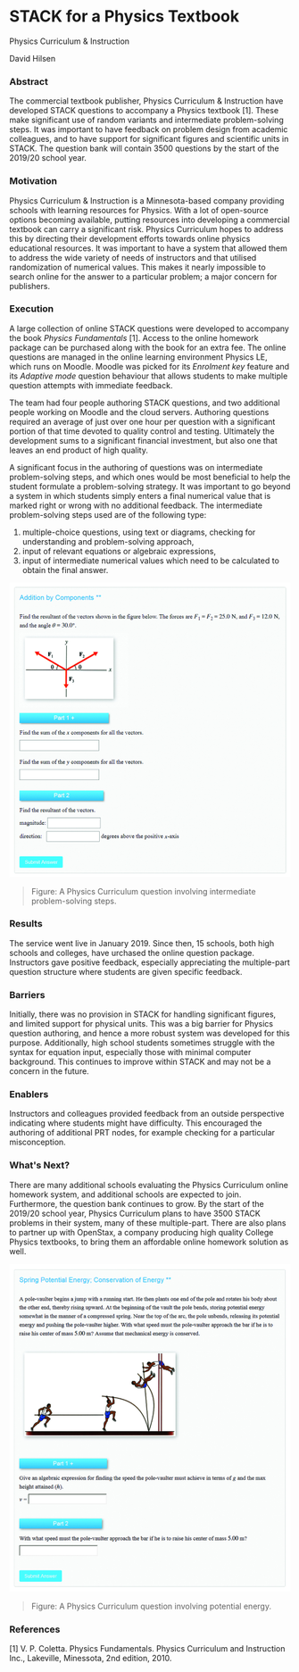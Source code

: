 # STACK for a Physics Textbook

Physics Curriculum & Instruction

David Hilsen

 

### **Abstract**

The commercial textbook publisher, Physics Curriculum & Instruction have developed STACK questions to accompany a Physics textbook [1]. These make significant use of random variants and intermediate problem-solving steps. It was important to have feedback on problem design from academic colleagues, and to have support for significant figures and scientific units in STACK. The question bank will contain 3500 questions by the start of the 2019/20 school year.

### **Motivation**

Physics Curriculum & Instruction is a Minnesota-based company providing schools with learning resources for Physics. With a lot of open-source options becoming available, putting resources into developing a commercial textbook can carry a significant risk. Physics Curriculum hopes to address this by directing their development efforts towards online physics educational resources. It was important to have a system that allowed them to address the wide variety of needs of instructors and that utilised randomization of numerical values. This makes it nearly impossible to search online for the answer to a particular problem; a major concern for publishers.

### **Execution**

A large collection of online STACK questions were developed to accompany the book *Physics Fundamentals* [1]. Access to the online homework package can be purchased along with the book for an extra fee. The online questions are managed in the online learning environment Physics LE, which runs on Moodle. Moodle was picked for its *Enrolment key* feature and its *Adaptive mode* question behaviour that allows students to make multiple question attempts with immediate feedback.

The team had four people authoring STACK questions, and two additional people working on Moodle and the cloud servers. Authoring questions required an average of just over one hour per question with a significant portion of that time devoted to quality control and testing. Ultimately the development sums to a significant financial investment, but also one that leaves an end product of high quality.

A significant focus in the authoring of questions was on intermediate problem-solving steps, and which ones would be most beneficial to help the student formulate a problem-solving strategy. It was important to go beyond a system in which students simply enters a final numerical value that is marked right or wrong with no additional feedback. The intermediate problem-solving steps used are of the following type: 

1. multiple-choice questions, using text or diagrams, checking for understanding and problem-solving approach, 
2. input of relevant equations or algebraic expressions,
3. input of intermediate numerical values which need to be calculated to obtain the final answer. 

![PhysicsCurriculum_1](Images/PhysicsCurriculum_1.jpg)
> Figure: A Physics Curriculum question involving intermediate problem-solving steps.

### **Results**

The service went live in January 2019. Since then, 15 schools, both high schools and colleges, have  urchased the online question package. Instructors gave positive feedback, especially appreciating the multiple-part question structure where students are given specific feedback.

### **Barriers**

Initially, there was no provision in STACK for handling significant figures, and limited support for physical units. This was a big barrier for Physics question authoring, and hence a more robust system was developed for this purpose. Additionally, high school students sometimes struggle with the syntax for equation input, especially those with minimal computer background. This continues to improve within STACK and may not be a concern in the future.

### **Enablers**

Instructors and colleagues provided feedback from an outside perspective indicating where students might have difficulty. This encouraged the authoring of additional PRT nodes, for example checking for a particular misconception. 

### **What's Next?**

There are many additional schools evaluating the Physics Curriculum online homework system, and additional schools are expected to join. Furthermore, the question bank continues to grow. By the start of the 2019/20 school year, Physics Curriculum plans to have 3500 STACK problems in their system, many of these multiple-part. There are also plans to partner up with OpenStax, a company producing high quality College Physics textbooks, to bring them an affordable online homework solution as well. 

![PhysicsCurriculum_3](Images/PhysicsCurriculum_3.jpg)
> Figure: A Physics Curriculum question involving potential energy.

### References

[1] V. P. Coletta. Physics Fundamentals. Physics Curriculum and Instruction Inc., Lakeville,
Minessota, 2nd edition, 2010.